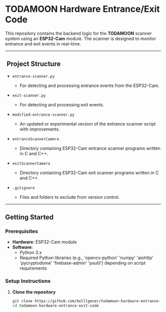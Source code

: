 # TODAMOON Hardware Entrance/Exit Code

This repository contains the backend logic for the **TODAMOON** scanner system using an **ESP32-Cam** module. The scanner is designed to monitor entrance and exit events in real-time.

---

## ​ Project Structure

- `entrance-scanner.py`  
  - For detecting and processing entrance events from the ESP32-Cam.

- `exit-scanner.py`  
  - For detecting and processing exit events.

- `modified-entrance-scanner.py`  
  - An updated or experimental version of the entrance scanner script with improvements.
 
- `entranceScannerCamera`  
  - Directory containing ESP32-Cam entrance scanner programs written in C and C++.

- `exitScannerCamera`  
  - Directory containing ESP32-Cam exit scanner programs written in C and C++.

- `.gitignore`  
  - Files and folders to exclude from version control.

---

##  Getting Started

### Prerequisites

- **Hardware**: ESP32-Cam module
- **Software**:
  - Python 3.x
  - Required Python libraries (e.g., 'opencv-python' 'numpy' 'aiohttp' 'pycryptodome' 'firebase-admin' 'psutil') depending on script requirements

### Setup Instructions

1. **Clone the repository**  
   ```bash
   git clone https://github.com/kelllgener/todamoon-hardware-entrance-exit-code.git
   cd todamoon-hardware-entrance-exit-code
